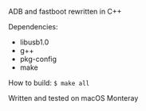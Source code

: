 ADB and fastboot rewritten in C++

Dependencies:
- libusb1.0
- g++
- pkg-config
- make

How to build:
`$ make all`

Written and tested on macOS Monteray